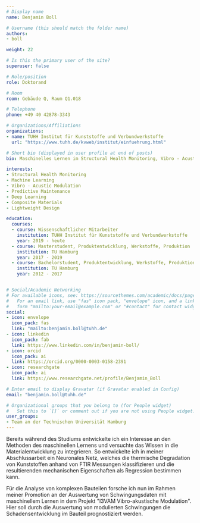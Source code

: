 ```yaml
---
# Display name
name: Benjamin Boll

# Username (this should match the folder name)
authors:
- boll

weight: 22

# Is this the primary user of the site?
superuser: false

# Role/position
role: Doktorand

# Room
room: Gebäude Q, Raum Q1.018

# Telephone
phone: +49 40 42878-3343

# Organizations/Affiliations
organizations:
- name: TUHH Institut für Kunststoffe und Verbundwerkstoffe
  url: "https://www.tuhh.de/kvweb/institut/einfuehrung.html"

# Short bio (displayed in user profile at end of posts)
bio: Maschinelles Lernen im Structural Health Monitoring, Vibro - Acustic Modulation, Predictive Maintenance, Composite Materials

interests:
- Structural Health Monitoring
- Machine Learning
- Vibro - Acustic Modulation
- Predictive Maintenance  
- Deep Learning
- Composite Materials
- Lightweight Design

education:
  courses:
  - course: Wissenschaftlicher Mitarbeiter
    institution: TUHH Institut für Kunststoffe und Verbundwerkstoffe
    year: 2019 - heute
  - course: Masterstudent, Produktentwicklung, Werkstoffe, Produktion 
    institution: TU Hamburg
    year: 2017 - 2019
  - course: Bachelorstudent, Produktentwicklung, Werkstoffe, Produktion 
    institution: TU Hamburg
    year: 2012 - 2017


# Social/Academic Networking
# For available icons, see: https://sourcethemes.com/academic/docs/page-builder/#icons
#   For an email link, use "fas" icon pack, "envelope" icon, and a link in the
#   form "mailto:your-email@example.com" or "#contact" for contact widget.
social:
- icon: envelope
  icon_pack: fas
  link: "mailto:benjamin.boll@tuhh.de"
- icon: linkedin
  icon_pack: fab
  link: https://www.linkedin.com/in/benjamin-boll/
- icon: orcid
  icon_pack: ai
  link: https://orcid.org/0000-0003-0158-2391
- icon: researchgate
  icon_pack: ai
  link: https://www.researchgate.net/profile/Benjamin_Boll

# Enter email to display Gravatar (if Gravatar enabled in Config)
email: "benjamin.boll@tuhh.de"

# Organizational groups that you belong to (for People widget)
#   Set this to `[]` or comment out if you are not using People widget.
user_groups:
- Team an der Technischen Universität Hamburg
---
```


Bereits während des Studiums entwickelte ich ein Interesse an den Methoden des maschinellen Lernens und versuchte das Wissen in die Materialentwicklung zu integrieren. So entwickelte ich in meiner Abschlussarbeit ein Neuronales Netz, welches die thermische Degradation von Kunststoffen anhand von FTIR Messungen klassifizieren und die resultierenden mechanischen Eigenschaften als Regression bestimmen kann. 

Für die Analyse von komplexen Bauteilen forsche ich nun im Rahmen meiner Promotion an der Auswertung von Schwingungsdaten mit maschinellem Lernen in dem Projekt "I3VAM Vibro-akustische Modulation". Hier soll durch die Auswertung von modulierten  Schwingungen die Schadensentwicklung im Bauteil prognostiziert werden.
